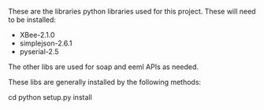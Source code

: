 These are the libraries python libraries used for this project.  These will need to be installed:

* XBee-2.1.0
* simplejson-2.6.1
* pyserial-2.5

The other libs are used for soap and eeml APIs as needed.

These libs are generally installed by the following methods:

 cd <lib folder>
 python setup.py install
